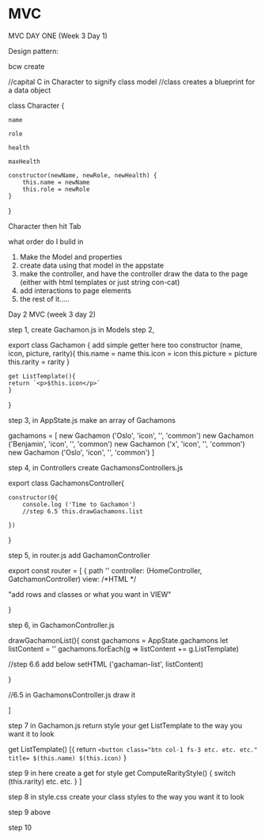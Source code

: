 # MVC

MVC DAY ONE (Week 3 Day 1)

Design pattern:

bcw create 

//capital C in Character to signify class model
//class creates a blueprint for a data object

class Character {

    name

    role

    health

    maxHealth

    constructor(newName, newRole, newHealth) {
        this.name = newName
        this.role = newRole
    }
}


Character then hit Tab

what order do I build in

1. Make the Model and properties 
2. create data using that model in the appstate
3. make the controller, and have the controller draw the data to the page (either with html templates or just string con-cat) 
4. add interactions to page elements
5. the rest of it.....


Day 2 MVC (week 3 day 2)

step 1, create Gachamon.js in Models
step 2, 

export class Gachamon {
add simple getter here too
    constructor (name, icon, picture, rarity){
        this.name = name
        this.icon = icon
        this.picture = picture
        this.rarity = rarity
    }
 
    get ListTemplate(){
    return `<p>$this.icon</p>`
    }
}

step 3, in AppState.js make an array of Gachamons

gachamons = [
new Gachamon ('Oslo',  'icon', '', 'common')
new Gachamon ('Benjamin',  'icon', '', 'common')
new Gachamon ('x',  'icon', '', 'common')
new Gachamon ('Oslo',  'icon', '', 'common')
]

step 4, in Controllers create GachamonsControllers.js

export class GachamonsController{

    constructor(0{
        console.log ('Time to Gachamon')
        //step 6.5 this.drawGachamons.list
       
    })
}

step 5, in router.js add GachamonController 

export const router = [
{
path ''
controller: (HomeController, GatchamonController)
view: /*HTML */

"add rows and classes or what you want in VIEW"

}

step 6, in GachamonController.js

drawGachamonList(){
const gachamons = AppState.gachamons
let listContent = ''
gachamons.forEach(g => listContent += g.ListTemplate)

//step 6.6 add below
setHTML ('gachaman-list', listContent)

}

//6.5 in GachamonsController.js draw it

]

step 7 in Gachamon.js return style your get ListTemplate to the way you want it to look

get ListTemplate() [{
    return ` <button class="btn col-1 fs-3 etc. etc. etc." title= $(this.name) $(this.icon) `
}

step 9 in here create a get for style
get ComputeRarityStyle() {
    switch (this.rarity)
    etc.
    etc.
}
]

step 8 in style.css create your class styles to the way you want it to look

step 9 above

step 10 